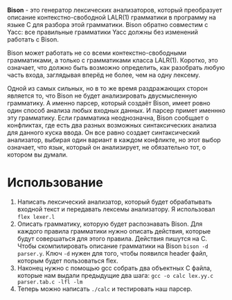 **Bison** - это генератор лексических анализаторов, который преобразует описание контекстно-свободной LALR(1) грамматики в программу на языке C для разбора этой грамматики.
Bison обратно совместим с Yacc: все правильные грамматики Yacc должны без изменений работать с Bison.

Bison может работать не со всеми контекстно-свободными грамматиками, а только с грамматиками класса LALR(1). Коротко, это означает, что должно быть возможно определить, как разобрать любую часть входа, заглядывая вперёд не более, чем на одну лексему. 

Одной из самых сильных, но в то же время раздражающих сторон является то, что Bison не будет анализировать двусмысленную грамматику. А именно парсер, который создаёт Bison, имеет ровно один способ анализа любых входных данных. И парсер примет именнно эту грамматику. Если грамматика неоднозначна, Bison сообщает о конфликтах, где есть два разных возможных синтаксических анализа для данного куска ввода. Он все равно создает синтаксический анализатор, выбирая один вариант в каждом конфликте, но этот выбор означает, что язык, который он анализирует, не обязательно тот, о котором вы думали.

# Использование
1. Написать лексический анализатор, который будет обрабатывать входной текст и передавать лексемы анализатору. Я использовал `flex lexer.l`
2. Описать грамматику, которую будет распознавать Bison. Для каждого правила грамматики нужно описать действия, которые будут совершаться для этого правила. Действия пишутся на С. Чтобы скомпилировать описание грамматики на Bison `bison -d parser.y`. Ключ `-d` нужен для того, чтобы появился header файл, которым будет пользоваться flex.
3. Наконец нужно с помощью gcc собрать два объектных С файла, которые нам выдали предыдущие два шага: `gcc -o calc lex.yy.c parser.tab.c -lfl -lm`
4. Теперь можно написать `./calc` и тестировать наш парсер.

